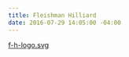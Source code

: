 ```yaml
---
title: Fleishman Hilliard
date: 2016-07-29 14:05:00 -04:00
---
```


[f-h-logo.svg](/uploads/f-h-logo.svg)